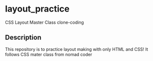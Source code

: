 # layout_practice
CSS Layout Master Class clone-coding

## Description
This repository is to practice layout making with only HTML and CSS!
It follows CSS mater class from nomad coder 
